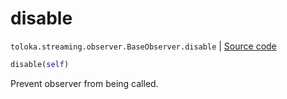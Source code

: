 # disable
`toloka.streaming.observer.BaseObserver.disable` | [Source code](https://github.com/Toloka/toloka-kit/blob/v1.2.3/src/streaming/observer.py#L50)

```python
disable(self)
```

Prevent observer from being called.

